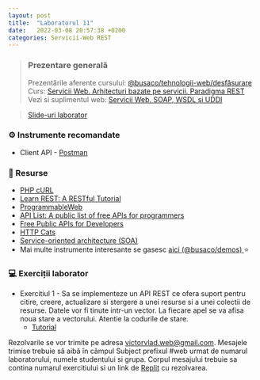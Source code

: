 ```yaml
---
layout: post
title:  "Laboratorul 11"
date:   2022-03-08 20:57:38 +0200
categories: Servicii-Web REST
---
```


> ### ️Prezentare generală
> Prezentările aferente cursului: <a href="https://profs.info.uaic.ro/~busaco/teach/courses/web/web-film.html" target="_blank">@busaco/tehnologii-web/desfășurare </a> \
> Curs: <a href="https://profs.info.uaic.ro/~busaco/teach/courses/web/presentations/web09ServiciiWeb-REST.pdf" target="_blank">Servicii Web. Arhitecturi bazate pe servicii. Paradigma REST </a> \
> Vezi si suplimentul web: <a href="https://profs.info.uaic.ro/~busaco/teach/courses/web/presentations/web-ServiciiWeb-SOA-SOAP-WSDL-UDDI.pdf"> Servicii Web. SOAP, WSDL şi UDDI </a>

<blockquote class="slides">
    <a href="https://docs.google.com/presentation/d/e/2PACX-1vTX5TadZy1j4cmc7Z9MrvCoU9Bsl65_jorx3gKNEsTY-wZaPP3tMTOxE7yi05LGiNGKvAxkyFzF3fOr/pub?start=false&loop=false&delayms=3000" class="slides-link">Slide-uri laborator</a>
</blockquote>

### ⚙️ Instrumente recomandate
- Client API - <a href="https://www.postman.com/" target="_blank">Postman</a>

### 📖 Resurse
- <a href="https://www.php.net/manual/en/curl.examples.php">PHP cURL</a>
- <a href="https://www.restapitutorial.com/">Learn REST: A RESTful Tutorial</a>
- <a href="https://www.programmableweb.com/apis/directory">ProgrammableWeb</a>
- <a href="https://apilist.fun" target="_blank">API List: A public list of free APIs for programmers</a>
- <a href="https://rapidapi.com/collection/list-of-free-apis">Free Public APIs for Developers</a>
- <a href="https://http.cat/">HTTP Cats</a>
- <a href="https://www.ibm.com/docs/en/rbd/9.6?topic=overview-service-oriented-architecture-soa">Service-oriented architecture (SOA)</a>
- Mai multe instrumente interesante se gasesc   <a href="https://profs.info.uaic.ro/~busaco/teach/courses/web/demos/" target="_blank">aici (@busaco/demos) </a> ⭐

### 💻 Exerciții laborator
- <span>Exercitiul 1 - Sa se implementeze un API REST ce ofera suport pentru citire, creere, actualizare si stergere a unei resurse si a unei colectii de resurse. Datele vor fi tinute intr-un vector. La fiecare apel se va afisa noua stare a vectorului. Atentie la codurile de stare.</span>
  - <a href="https://www.restapitutorial.com/" target="_blank">Tutorial</a>

Rezolvarile se vor trimite pe adresa <a href="mailto:victorvlad.web@gmail.com" target="_blank">victorvlad.web@gmail.com</a>. Mesajele trimise  trebuie să aibă în câmpul Subject prefixul #web urmat de numarul laboratorului, numele studentului si grupa.
Corpul mesajului trebuie sa contina numarul exercitiului si un link de <a href="https://replit.com" target="_blank">Replit</a> cu rezolvarea.